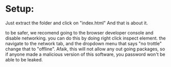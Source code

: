 # Setup:

Just extract the folder and click on "index.html"
And that is about it.

to be safer, we recomend going to the browser developer console and disable networking.
you can do this by doing right click inspect element.
the navigate to the network tab, and the dropdown menu that says "no trottle" change that to "offline".
Afaik, this will not allow any out going packages, so if anyone made a malicious version of this software, you password won't be able to be leaked.

